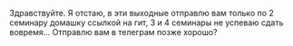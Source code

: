 Здравствуйте. Я отстаю, в эти выходные отправлю вам только по 2 семинару домашку ссылкой на гит, 3 и 4 семинары
не успеваю сдать вовремя... Отправлю вам в телеграм позже хорошо?